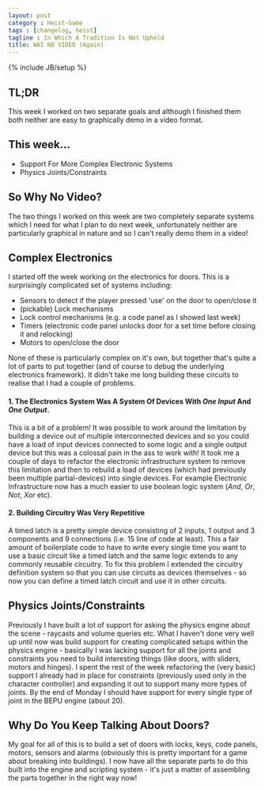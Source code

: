 ```yaml
---
layout: post
category : Heist-Game
tags : [changelog, heist]
tagline : In Which A Tradition Is Not Upheld
title: WAI NO VIDEO (Again)
---
```

{% include JB/setup %}


## TL;DR

This week I worked on two separate goals and although I finished them both neither are easy to graphically demo in a video format.

## This week...

- Support For More Complex Electronic Systems
- Physics Joints/Constraints

## So Why No Video?

The two things I worked on this week are two completely separate systems which I need for what I plan to do next week, unfortunately neither are particularly graphical in nature and so I can't really demo them in a video!

## Complex Electronics

I started off the week working on the electronics for doors. This is a surprisingly complicated set of systems including:

 - Sensors to detect if the player pressed 'use' on the door to open/close it
 - (pickable) Lock mechanisms
 - Lock control mechanisms (e.g. a code panel as I showed last week)
 - Timers (electronic code panel unlocks door for a set time before closing it and relocking)
 - Motors to open/close the door
 
None of these is particularly complex on it's own, but together that's quite a lot of parts to put together (and of course to debug the underlying electronics framework). It didn't take me long building these circuits to realise that I had a couple of problems.

#### 1. The Electronics System Was A System Of Devices With _One Input_ And _One Output_.

This is a bit of a problem! It was possible to work around the limitation by building a device out of multiple interconnected devices and so you could have a load of input devices connected to some logic and a single output device but this was a colossal pain in the ass to work with! It took me a couple of days to refactor the electronic infrastructure system to remove this limitation and then to rebuild a load of devices (which had previously been multiple partial-devices) into single devices. For example Electronic Infrastructure now has a much easier to use boolean logic system (_And_, _Or_, _Not_, _Xor_ etc).

#### 2. Building Circuitry Was Very Repetitive

A timed latch is a pretty simple device consisting of 2 inputs, 1 output and 3 components and 9 connections (i.e. 15 line of code at least). This a fair amount of boilerplate code to have to write every single time you want to use a basic circuit like a timed latch and the same logic extends to any commonly reusable circuitry. To fix this problem I extended the circuitry definition system so that you can use circuits as devices themselves - so now you can define a timed latch circuit and use it in other circuits.

## Physics Joints/Constraints

Previously I have built a lot of support for asking the physics engine about the scene - raycasts and volume queries etc. What I haven't done very well up until now was build support for creating complicated setups within the physics engine - basically I was lacking support for all the joints and constraints you need to build interesting things (like doors, with sliders, motors and hinges). I spent the rest of the week refactoring the (very basic) support I already had in place for constraints (previously used only in the character controller) and expanding it out to support many more types of joints. By the end of Monday I should have support for every single type of joint in the BEPU engine (about 20).

## Why Do You Keep Talking About Doors?

My goal for all of this is to build a set of doors with locks, keys, code panels, motors, sensors and alarms (obviously this is pretty important for a game about breaking into buildings). I now have all the separate parts to do this built into the engine and scripting system - it's just a matter of assembling the parts together in the right way now!